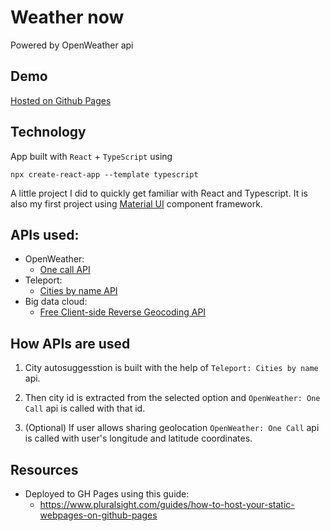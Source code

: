 # Weather now

Powered by OpenWeather api

## Demo

[Hosted on Github Pages](https://ely-saakian.github.io/weather-app-react-typescript-material-ui/)

## Technology

App built with `React` + `TypeScript` using

```
npx create-react-app --template typescript
```

A little project I did to quickly get familiar with React and Typescript. It is also my first project using [Material UI](https://material-ui.com/) component framework.

## APIs used:

- OpenWeather:
  - [One call API](https://openweathermap.org/api/one-call-api#current)
- Teleport:
  - [Cities by name API](http://developers.teleport.org/api/reference/#!/cities/searchCities)
- Big data cloud:
  - [Free Client-side Reverse Geocoding API](https://www.bigdatacloud.com/geocoding-apis/free-reverse-geocode-to-city-api)

## How APIs are used

1. City autosuggesstion is built with the help of `Teleport: Cities by name` api.

2. Then city id is extracted from the selected option and `OpenWeather: One Call` api is called with that id.

3. (Optional) If user allows sharing geolocation `OpenWeather: One Call` api is called with user's longitude and latitude coordinates.

## Resources

- Deployed to GH Pages using this guide:
  - https://www.pluralsight.com/guides/how-to-host-your-static-webpages-on-github-pages
